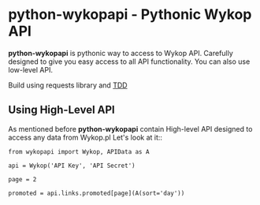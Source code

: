 python-wykopapi - Pythonic Wykop API
=====================================

**python-wykopapi** is pythonic way to access to Wykop API. Carefully designed to give you easy access to all API
functionality. You can also use low-level API.

Build using requests library and [TDD](http://en.wikipedia.org/wiki/Test-driven_development)

Using High-Level API
--------------------
As mentioned before **python-wykopapi** contain High-level API designed to access any data from Wykop.pl
Let's look at it::

    from wykopapi import Wykop, APIData as A

    api = Wykop('API Key', 'API Secret')

    page = 2

    promoted = api.links.promoted[page](A(sort='day'))
